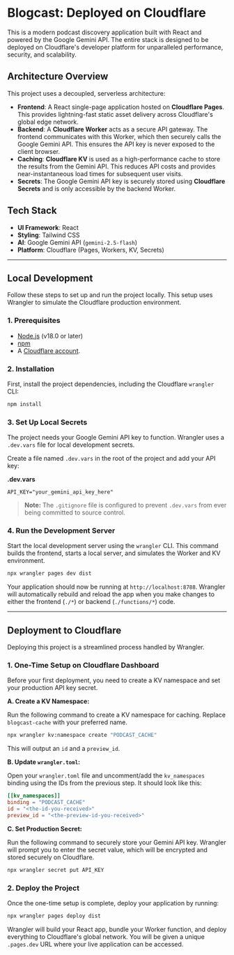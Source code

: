 # Blogcast: Deployed on Cloudflare

This is a modern podcast discovery application built with React and powered by the Google Gemini API. The entire stack is designed to be deployed on Cloudflare's developer platform for unparalleled performance, security, and scalability.

## Architecture Overview

This project uses a decoupled, serverless architecture:

-   **Frontend**: A React single-page application hosted on **Cloudflare Pages**. This provides lightning-fast static asset delivery across Cloudflare's global edge network.
-   **Backend**: A **Cloudflare Worker** acts as a secure API gateway. The frontend communicates with this Worker, which then securely calls the Google Gemini API. This ensures the API key is never exposed to the client browser.
-   **Caching**: **Cloudflare KV** is used as a high-performance cache to store the results from the Gemini API. This reduces API costs and provides near-instantaneous load times for subsequent user visits.
-   **Secrets**: The Google Gemini API key is securely stored using **Cloudflare Secrets** and is only accessible by the backend Worker.

## Tech Stack

-   **UI Framework**: React
-   **Styling**: Tailwind CSS
-   **AI**: Google Gemini API (`gemini-2.5-flash`)
-   **Platform**: Cloudflare (Pages, Workers, KV, Secrets)

---

## Local Development

Follow these steps to set up and run the project locally. This setup uses Wrangler to simulate the Cloudflare production environment.

### 1. Prerequisites

-   [Node.js](https://nodejs.org/) (v18.0 or later)
-   [npm](https://www.npmjs.com/)
-   A [Cloudflare account](https://dash.cloudflare.com/sign-up).

### 2. Installation

First, install the project dependencies, including the Cloudflare `wrangler` CLI:

```bash
npm install
```

### 3. Set Up Local Secrets

The project needs your Google Gemini API key to function. Wrangler uses a `.dev.vars` file for local development secrets.

Create a file named `.dev.vars` in the root of the project and add your API key:

**.dev.vars**
```
API_KEY="your_gemini_api_key_here"
```
> **Note:** The `.gitignore` file is configured to prevent `.dev.vars` from ever being committed to source control.

### 4. Run the Development Server

Start the local development server using the `wrangler` CLI. This command builds the frontend, starts a local server, and simulates the Worker and KV environment.

```bash
npx wrangler pages dev dist
```
Your application should now be running at `http://localhost:8788`. Wrangler will automatically rebuild and reload the app when you make changes to either the frontend (`./*`) or backend (`./functions/*`) code.

---

## Deployment to Cloudflare

Deploying this project is a streamlined process handled by Wrangler.

### 1. One-Time Setup on Cloudflare Dashboard

Before your first deployment, you need to create a KV namespace and set your production API key secret.

**A. Create a KV Namespace:**

Run the following command to create a KV namespace for caching. Replace `blogcast-cache` with your preferred name.

```bash
npx wrangler kv:namespace create "PODCAST_CACHE"
```

This will output an `id` and a `preview_id`.

**B. Update `wrangler.toml`:**

Open your `wrangler.toml` file and uncomment/add the `kv_namespaces` binding using the IDs from the previous step. It should look like this:

```toml
[[kv_namespaces]]
binding = "PODCAST_CACHE"
id = "<the-id-you-received>"
preview_id = "<the-preview-id-you-received>"
```

**C. Set Production Secret:**

Run the following command to securely store your Gemini API key. Wrangler will prompt you to enter the secret value, which will be encrypted and stored securely on Cloudflare.

```bash
npx wrangler secret put API_KEY
```

### 2. Deploy the Project

Once the one-time setup is complete, deploy your application by running:

```bash
npx wrangler pages deploy dist
```

Wrangler will build your React app, bundle your Worker function, and deploy everything to Cloudflare's global network. You will be given a unique `.pages.dev` URL where your live application can be accessed.

